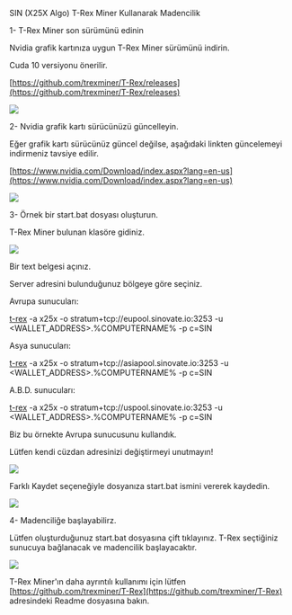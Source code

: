 SIN (X25X Algo) T-Rex Miner Kullanarak Madencilik

1-  T-Rex Miner son sürümünü edinin

Nvidia grafik kartınıza uygun T-Rex Miner sürümünü indirin.

Cuda 10 versiyonu önerilir.

[https://github.com/trexminer/T-Rex/releases](https://github.com/trexminer/T-Rex/releases)

![](assets/img/x25x_pow_gpu_mining/1.png)

2-  Nvidia grafik kartı sürücünüzü güncelleyin.

Eğer grafik kartı sürücünüz güncel değilse, aşağıdaki linkten güncelemeyi indirmeniz tavsiye edilir.

[https://www.nvidia.com/Download/index.aspx?lang=en-us](https://www.nvidia.com/Download/index.aspx?lang=en-us)

![](assets/img/x25x_pow_gpu_mining/2.png)

  

3-  Örnek bir start.bat dosyası oluşturun.

T-Rex Miner bulunan klasöre gidiniz.

![](assets/img/x25x_pow_gpu_mining/3.png)

  
  
  
  

Bir text belgesi açınız.

Server adresini bulunduğunuz bölgeye göre seçiniz.

Avrupa sunucuları:

[t-rex](https://github.com/trexminer/T-Rex/releases) -a x25x -o stratum+tcp://eupool.sinovate.io:3253 -u <WALLET_ADDRESS>.%COMPUTERNAME% -p c=SIN

Asya sunucuları:

[t-rex](https://github.com/trexminer/T-Rex/releases) -a x25x -o stratum+tcp://asiapool.sinovate.io:3253 -u <WALLET_ADDRESS>.%COMPUTERNAME% -p c=SIN

A.B.D. sunucuları:

[t-rex](https://github.com/trexminer/T-Rex/releases) -a x25x -o stratum+tcp://uspool.sinovate.io:3253 -u <WALLET_ADDRESS>.%COMPUTERNAME% -p c=SIN

  

Biz bu örnekte Avrupa sunucusunu kullandık.

Lütfen kendi cüzdan adresinizi değiştirmeyi unutmayın!

![](assets/img/x25x_pow_gpu_mining/4.png)

Farklı Kaydet seçeneğiyle dosyanıza start.bat ismini vererek kaydedin.

![](assets/img/x25x_pow_gpu_mining/5.png)

4-  Madenciliğe başlayabilirz.

Lütfen oluşturduğunuz start.bat dosyasına çift tıklayınız. T-Rex seçtiğiniz sunucuya bağlanacak ve madencilik başlayacaktır.

  

![](assets/img/x25x_pow_gpu_mining/6.png)

T-Rex Miner'ın daha ayrıntılı kullanımı için lütfen [https://github.com/trexminer/T-Rex](https://github.com/trexminer/T-Rex) adresindeki Readme dosyasına bakın.
